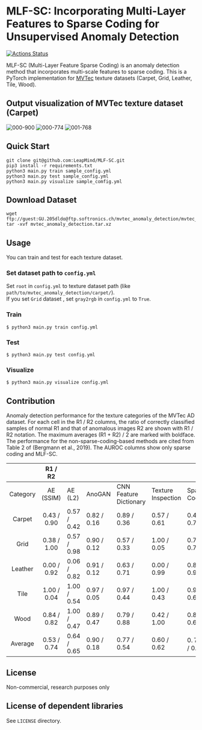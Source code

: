 # MLF-SC: Incorporating Multi-Layer Features to Sparse Coding for Unsupervised Anomaly Detection

[![Actions Status](https://github.com/LeapMind/MLF-SC/workflows/MLF-SC/badge.svg)](https://github.com/LeapMind/MLF-SC/actions)

MLF-SC (Multi-Layer Feature Sparse Coding) is an anomaly detection method that incorporates multi-scale features to sparse coding.
This is a PyTorch implementation for [MVTec](https://www.mvtec.com/company/research/datasets/mvtec-ad/) texture datasets (Carpet, Grid, Leather, Tile, Wood).

## Output visualization of MVTec texture dataset (Carpet)

![000-900](https://user-images.githubusercontent.com/46925310/79444545-4399a500-8016-11ea-9ef0-14f72f2c47ee.png)
![000-774](https://user-images.githubusercontent.com/46925310/79444575-4bf1e000-8016-11ea-803a-410cc9623621.png)
![001-768](https://user-images.githubusercontent.com/46925310/79444703-7cd21500-8016-11ea-9250-b51a7f6fae09.png)

## Quick Start
```
git clone git@github.com:LeapMind/MLF-SC.git
pip3 install -r requirements.txt
python3 main.py train sample_config.yml
python3 main.py test sample_config.yml
python3 main.py visualize sample_comfig.yml
```

## Download Dataset
```
wget ftp://guest:GU.205dldo@ftp.softronics.ch/mvtec_anomaly_detection/mvtec_anomaly_detection.tar.xz
tar -xvf mvtec_anomaly_detection.tar.xz 
```

## Usage
You can train and test for each texture dataset.

### Set dataset path to `config.yml`
Set `root` in `config.yml` to texture dataset path (like `path/to/mvtec_anomaly_detection/carpet/`).  
If you set `Grid` dataset , set `gray2rgb` in `config.yml` to `True`. 

### Train
```
$ python3 main.py train config.yml
```

### Test
```
$ python3 main.py test config.yml
```

### Visualize
```
$ python3 main.py visualize config.yml
```

## Contribution

Anomaly detection performance for the texture categories of the MVTec AD dataset. For each cell in the R1 / R2 columns, the ratio of correctly classified samples of normal R1 and that of anomalous images R2 are shown with R1 / R2 notation.  The maximum averages (R1 + R2) / 2 are marked with boldface. The performance for the non-sparse-coding-based methods are cited from Table 2 of (Bergmann et al., 2019). The AUROC columns show only sparse coding and MLF-SC.

|   | R1 / R2 |  |  |  |  |  |  | AUROC |  |
| :---: | :---: | --- | --- | --- | --- | --- | --- | :---: | --- |
|  Category | AE (SSIM) | AE (L2) | AnoGAN | CNN<br/>Feature Dictionary | Texture<br/>Inspection | Sparse<br/>Coding | MLF-SC<br/>(Proposed) | Sparse<br/>Coding | MLF-SC<br/>(Proposed) |
|  Carpet | 0.43 / 0.90 | 0.57 / 0.42 | 0.82 / 0.16 | 0.89 / 0.36 | 0.57 / 0.61 | 0.43 / 0.79 | **1.00 / 0.98** | 0.58 | **0.99** |
|  Grid | 0.38 / 1.00 | 0.57 / 0.98 | 0.90 / 0.12 | 0.57 / 0.33 | 1.00 / 0.05 | 0.76 / 0.72 | **1.00 / 0.88** | 0.89 | **0.97** |
|  Leather | 0.00 / 0.92 | 0.06 / 0.82 | 0.91 / 0.12 | 0.63 / 0.71 | 0.00 / 0.99 | 0.84 / 0.96 | **0.97 / 0.97** | 0.95 | **0.99** |
|  Tile | 1.00 / 0.04 | 1.00 / 0.54 | 0.97 / 0.05 | 0.97 / 0.44 | 1.00 / 0.43 | 0.94 / 0.60 | **0.94 / 0.76** | 0.86 | **0.92** |
|  Wood | 0.84 / 0.82 | 1.00 / 0.47 | 0.89 / 0.47 | 0.79 / 0.88 | 0.42 / 1.00 | 0.84 / 0.60 | **0.95 / 0.98** | 0.97 | **0.99** |
|  Average | 0.53 / 0.74 | 0.64 / 0.65 | 0.90 / 0.18 | 0.77 / 0.54 | 0.60 / 0.62 | 0.７６ / 0.81 | **0.97 / 0.91** | 0.85 | **0.97** |

## License
Non-commercial, research purposes only

## License of dependent libraries
See `LICENSE` directory.
